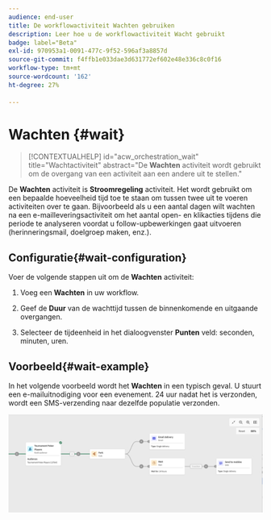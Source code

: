 ```yaml
---
audience: end-user
title: De workflowactiviteit Wachten gebruiken
description: Leer hoe u de workflowactiviteit Wacht gebruikt
badge: label="Beta"
exl-id: 970953a1-0091-477c-9f52-596af3a8857d
source-git-commit: f4ffb1e033dae3d631772ef602e48e336c8c0f16
workflow-type: tm+mt
source-wordcount: '162'
ht-degree: 27%

---
```


# Wachten {#wait}

>[!CONTEXTUALHELP]
>id="acw_orchestration_wait"
>title="Wachtactiviteit"
>abstract="De **Wachten** activiteit wordt gebruikt om de overgang van een activiteit aan een andere uit te stellen."

De **Wachten** activiteit is **Stroomregeling** activiteit. Het wordt gebruikt om een bepaalde hoeveelheid tijd toe te staan om tussen twee uit te voeren activiteiten over te gaan. Bijvoorbeeld als u een aantal dagen wilt wachten na een e-mailleveringsactiviteit om het aantal open- en klikacties tijdens die periode te analyseren voordat u follow-upbewerkingen gaat uitvoeren (herinneringsmail, doelgroep maken, enz.).

## Configuratie{#wait-configuration}

Voer de volgende stappen uit om de **Wachten** activiteit:

1. Voeg een **Wachten** in uw workflow.

1. Geef de **Duur** van de wachttijd tussen de binnenkomende en uitgaande overgangen.

1. Selecteer de tijdeenheid in het dialoogvenster **Punten** veld: seconden, minuten, uren.

## Voorbeeld{#wait-example}

In het volgende voorbeeld wordt het **Wachten** in een typisch geval. U stuurt een e-mailuitnodiging voor een evenement. 24 uur nadat het is verzonden, wordt een SMS-verzending naar dezelfde populatie verzonden.

![](../assets/workflow-wait-example.png)
